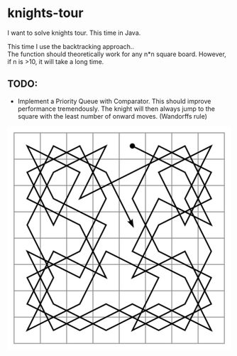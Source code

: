 # knights-tour

I want to solve knights tour. This time in Java.  
  
This time I use the backtracking approach..  
The function should theoretically work for any n*n square board. However, if n is >10, it will take a long time.
## TODO:
- Implement a Priority Queue with Comparator. This should improve performance tremendously. The knight will then always jump to the square with the least number of onward moves. (Wandorffs rule)

![](tour.png)
